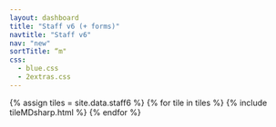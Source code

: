 ```yaml
---
layout: dashboard
title: "Staff v6 (+ forms)"
navtitle: "Staff v6"
nav: "new"
sortTitle: “m"
css:
  - blue.css
  - 2extras.css
---
```


{% assign tiles = site.data.staff6  %}
{% for tile in tiles %}
  {% include tileMDsharp.html %}
{% endfor %}

